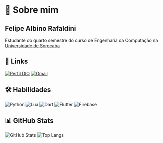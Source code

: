 
# 🚀 Sobre mim
## Felipe Albino Rafaldini

Estudante do quarto semestre do curso de Engenharia da Computação na [Universidade de Sorocaba](https://uniso.br/home)


## 🔗 Links
[![Perfil DIO](https://img.shields.io/badge/DIO.ME-ffffff?style=for-the-badge&logoColor=000000)](https://www.dio.me/users/feliperafaldini) 
[![Gmail](https://img.shields.io/badge/Gmail-ffffff?style=for-the-badge&logo=gmail&logoColor=000000)](mailto:feliperafaldini@gmail.com)


## 🛠 Habilidades
![Python](https://img.shields.io/badge/python-ffffff?style=for-the-badge&logo=python&logoColor=000000)
![Lua](https://img.shields.io/badge/Lua-ffffff?style=for-the-badge&logo=lua&logoColor=000000)
![Dart](https://img.shields.io/badge/Dart-ffffff?style=for-the-badge&logo=dart&logoColor=000000)
![Flutter](https://img.shields.io/badge/Flutter-ffffff?style=for-the-badge&logo=flutter&logoColor=000000)
![Firebase](https://img.shields.io/badge/firebase-ffffff?style=for-the-badge&logo=firebase&logoColor=000000)



## 📊 GitHub Stats

![GitHub Stats](https://github-readme-stats.vercel.app/api?username=feliperafaldini&theme=transparent&bg_color=fff&border_color=30A3DC&show_icons=false&title_color=E94D5F&text_color=000000&hide=stars)
![Top Langs](https://github-readme-stats-git-masterrstaa-rickstaa.vercel.app/api/top-langs/?username=feliperafaldini&layout=compact&bg_color=ffffff&border_color=30A3DC&title_color=E94D5F&text_color=000000)

